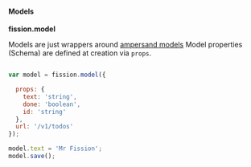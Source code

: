 #### Models
**fission.model**

Models are just wrappers around [ampersand models](https://github.com/AmpersandJS/ampersand-model)
Model properties (Schema) are defined at creation via `props`.

```js

var model = fission.model({

  props: {
    text: 'string',
    done: 'boolean',
    id: 'string'
  },
  url: '/v1/todos'
});

model.text = 'Mr Fission';
model.save();

```
